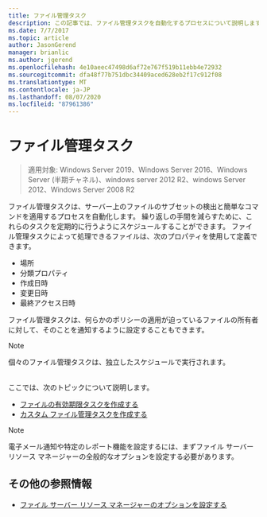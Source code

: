 ```yaml
---
title: ファイル管理タスク
description: この記事では、ファイル管理タスクを自動化するプロセスについて説明します。
ms.date: 7/7/2017
ms.topic: article
author: JasonGerend
manager: brianlic
ms.author: jgerend
ms.openlocfilehash: 4e10aeec47498d6af72e767f519b11ebb4e72932
ms.sourcegitcommit: dfa48f77b751dbc34409aced628eb2f17c912f08
ms.translationtype: MT
ms.contentlocale: ja-JP
ms.lasthandoff: 08/07/2020
ms.locfileid: "87961386"
---
```

# <a name="file-management-tasks"></a>ファイル管理タスク

> 適用対象: Windows Server 2019、Windows Server 2016、Windows Server (半期チャネル)、windows server 2012 R2、windows Server 2012、Windows Server 2008 R2

ファイル管理タスクは、サーバー上のファイルのサブセットの検出と簡単なコマンドを適用するプロセスを自動化します。 繰り返しの手間を減らすために、これらのタスクを定期的に行うようにスケジュールすることができます。 ファイル管理タスクによって処理できるファイルは、次のプロパティを使用して定義できます。

-   場所
-   分類プロパティ
-   作成日時
-   変更日時
-   最終アクセス日時

ファイル管理タスクは、何らかのポリシーの適用が迫っているファイルの所有者に対して、そのことを通知するように設定することもできます。

> [!Note]
> 個々のファイル管理タスクは、独立したスケジュールで実行されます。

<br />
ここでは、次のトピックについて説明します。

-   [ファイルの有効期限タスクを作成する](create-file-expiration-task.md)
-   [カスタム ファイル管理タスクを作成する](create-custom-file-management-task.md)

> [!Note]
> 電子メール通知や特定のレポート機能を設定するには、まずファイル サーバー リソース マネージャーの全般的なオプションを設定する必要があります。

## <a name="additional-references"></a>その他の参照情報

-   [ファイル サーバー リソース マネージャーのオプションを設定する](setting-file-server-resource-manager-options.md)


